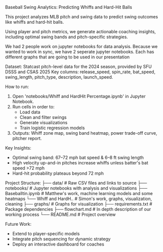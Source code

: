 Baseball Swing Analytics: Predicting Whiffs and Hard-Hit Balls

This project analyzes MLB pitch and swing data to predict swing outcomes like whiffs and hard-hit balls. 

Using player and pitch metrics, we generate actionable coaching insights, including optimal swing bands and pitch-specific strategies.

We had 2 people work on jupyter notebooks for data analysis. Because we wanted to work in sync, we have 2 seperate jupyter notebooks. Each has different graphs that are going to be used in our presentation

Dataset: Statcast pitch-level data for the 2024 season, provided by SFU DSSS and CSAS 2025
Key columns: release_speed, spin_rate, bat_speed, swing_length, pitch_type, description, launch_speed.

How to run:
1. Open 'notebooks/Whiff and HardHit Percentage.ipynb' in Jupyter Notebook.
2. Run cells in order to:
    - Load data
    - Clean and filter swings
    - Generate visualizations
    - Train logistic regression models
3. Outputs: Whiff zone map, swing band heatmap, power trade-off curve, pitcher report.

Key Insights:
- Optimal swing band: 67–72 mph bat speed & 6–8 ft swing length
- High velocity up-and-in pitches increase whiffs unless batter's bat speed >72 mph
- Hard-hit probability plateaus beyond 72 mph

Project Structure:
├── data/                 # Raw CSV files and links to source
├── notebooks/            # Jupyter notebooks with analysis and visualizations
    ├── Baseballtin.ipynb # Matthew's work, machine learning models and some heatmaps
    └── Whiff and HardH.. # Simon's work, graphs, visualization, cleaning
├── graphs/               # Graphs for visualization
├── requirements.txt      # Package dependencies
├── flowchart.md          # In depth description of our working process
└── README.md             # Project overview

Future Work:
- Extend to player-specific models
- Integrate pitch sequencing for dynamic strategy
- Deploy an interactive dashboard for coaches

